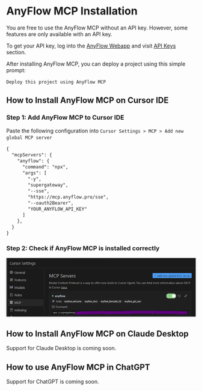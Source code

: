 ---
---

# AnyFlow MCP Installation

You are free to use the AnyFlow MCP without an API key. However, some features are only available with an API key.

To get your API key, log into the [AnyFlow Webapp](https://app.anyflow.pro/) and visit [API Keys](https://app.anyflow.pro/settings/api) section.

After installing AnyFlow MCP, you can deploy a project using this simple prompt:

```
Deploy this project using AnyFlow MCP
```

## How to Install AnyFlow MCP on Cursor IDE

### Step 1: Add AnyFlow MCP to Cursor IDE

Paste the following configuration into `Cursor Settings > MCP > Add new global MCP server`

```
{
  "mcpServers": {
    "anyflow": {
      "command": "npx",
      "args": [
        "-y",
        "supergateway",
        "--sse",
        "https://mcp.anyflow.pro/sse",
        "--oauth2Bearer",
        "YOUR_ANYFLOW_API_KEY"
      ]
    },
  }
}
```

### Step 2: Check if AnyFlow MCP is installed correctly

![AnyFlow MCP installed correctly](../img/mcp.png)

## How to Install AnyFlow MCP on Claude Desktop

Support for Claude Desktop is coming soon.

## How to use AnyFlow MCP in ChatGPT

Support for ChatGPT is coming soon.
